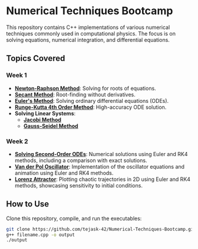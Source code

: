 # Numerical Techniques Bootcamp

This repository contains C++ implementations of various numerical techniques commonly used in computational physics. The focus is on solving equations, numerical integration, and differential equations.

## Topics Covered

### Week 1
* [**Newton-Raphson Method**](https://www.geeksforgeeks.org/newton-raphson-method/): Solving for roots of equations.
* [**Secant Method**](https://www.geeksforgeeks.org/secant-method-of-numerical-analysis/): Root-finding without derivatives.
* [**Euler's Method**](https://tutorial.math.lamar.edu/classes/de/eulersmethod.aspx): Solving ordinary differential equations (ODEs).
* [**Runge-Kutta 4th Order Method**](https://math.libretexts.org/Courses/Monroe_Community_College/MTH_225_Differential_Equations/03%3A_Numerical_Methods/3.03%3A_The_Runge-Kutta_Method): High-accuracy ODE solution.
* **Solving Linear Systems**:
    * [**Jacobi Method**](https://en.wikipedia.org/wiki/Jacobi_method)
    * [**Gauss-Seidel Method**](https://en.wikipedia.org/wiki/Gauss%E2%80%93Seidel_method)

### Week 2
* [**Solving Second-Order ODEs**](https://kyleniemeyer.github.io/ME373-book/content/second-order/numerical-methods.html): Numerical solutions using Euler and RK4 methods, including a comparison with exact solutions.  
* [**Van der Pol Oscillator**](https://en.wikipedia.org/wiki/Van_der_Pol_oscillator): Implementation of the oscillator equations and animation using Euler and RK4 methods.  
* [**Lorenz Attractor**](https://en.wikipedia.org/wiki/Lorenz_system): Plotting chaotic trajectories in 2D using Euler and RK4 methods, showcasing sensitivity to initial conditions.
  
## How to Use
Clone this repository, compile, and run the executables:
```bash
git clone https://github.com/tejask-42/Numerical-Techniques-Bootcamp.git
g++ filename.cpp -o output
./output
